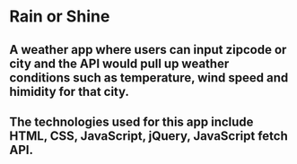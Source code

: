 # Rain or Shine
## A weather app where users can input zipcode or city and the API would pull up weather conditions such as temperature, wind speed and himidity for that city. 
## The technologies used for this app include HTML, CSS, JavaScript, jQuery, JavaScript fetch API. 

